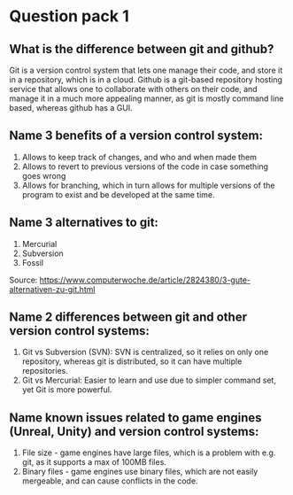 # Question pack 1

## What is the difference between git and github?
Git is a version control system that lets one manage their code, and store it in a repository, which is in a cloud. Github is a git-based repository hosting service that allows one to collaborate with others on their code, and manage it in a much more appealing manner, as git is mostly command line based, whereas github has a GUI.

## Name 3 benefits of a version control system:
1. Allows to keep track of changes, and who and when made them
2. Allows to revert to previous versions of the code in case something goes wrong
3. Allows for branching, which in turn allows for multiple versions of the program to exist and be developed at the same time.

## Name 3 alternatives to git:
1. Mercurial
2. Subversion
3. Fossil  

Source: https://www.computerwoche.de/article/2824380/3-gute-alternativen-zu-git.html

## Name 2 differences between git and other version control systems:
1. Git vs Subversion (SVN): SVN is centralized, so it relies on only one repository, whereas git is distributed, so it can have multiple repositories.
2. Git vs Mercurial: Easier to learn and use due to simpler command set, yet Git is more powerful.

## Name known issues related to game engines (Unreal, Unity) and version control systems:
1. File size - game engines have large files, which is a problem with e.g. git, as it supports a max of 100MB files.
2. Binary files - game engines use binary files, which are not easily mergeable, and can cause conflicts in the code.